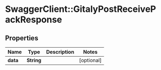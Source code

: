 # SwaggerClient::GitalyPostReceivePackResponse

## Properties
Name | Type | Description | Notes
------------ | ------------- | ------------- | -------------
**data** | **String** |  | [optional] 


